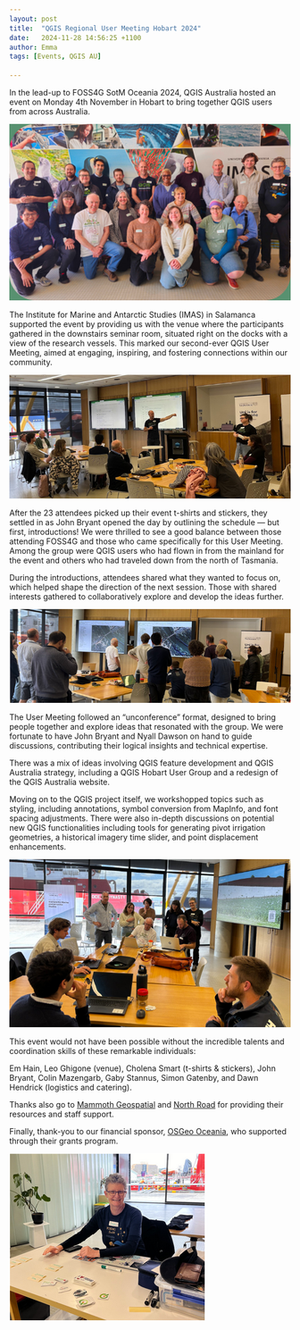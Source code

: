 ```yaml
---
layout: post
title:  "QGIS Regional User Meeting Hobart 2024"
date:   2024-11-28 14:56:25 +1100
author: Emma
tags: [Events, QGIS AU]

---
```



In the lead-up to FOSS4G SotM Oceania 2024, QGIS Australia hosted an event on Monday 4th November in Hobart to bring together QGIS users from across Australia.

<img class="centered-image" src="/assets/img/posts/QGIS_UM_rounded_small.jpg" alt="Group photo"/>

The Institute for Marine and Antarctic Studies (IMAS) in Salamanca supported the event by providing us with the venue where the participants gathered in the downstairs seminar room, situated right on the docks with a view of the research vessels. This marked our second-ever QGIS User Meeting, aimed at engaging, inspiring, and fostering connections within our community.

<img class="centered-image" src="/assets/img/posts/UM2024p1.png" alt="Intro photo"/>

After the 23 attendees picked up their event t-shirts and stickers, they settled in as John Bryant opened the day by outlining the schedule — but first, introductions! We were thrilled to see a good balance between those attending FOSS4G and those who came specifically for this User Meeting. Among the group were QGIS users who had flown in from the mainland for the event and others who had traveled down from the north of Tasmania.

During the introductions, attendees shared what they wanted to focus on, which helped shape the direction of the next session. Those with shared interests gathered to collaboratively explore and develop the ideas further.

<img class="centered-image" src="/assets/img/posts//UM2024p2.png" alt= "Study photo"/>

The User Meeting followed an “unconference” format, designed to bring people together and explore ideas that resonated with the group. We were fortunate to have John Bryant and Nyall Dawson on hand to guide discussions, contributing their logical insights and technical expertise.

There was a mix of ideas involving QGIS feature development and QGIS Australia strategy, including a QGIS Hobart User Group and a redesign of the QGIS Australia website. 

Moving on to the QGIS project itself, we workshopped topics such as styling, including annotations, symbol conversion from MapInfo, and font spacing adjustments. There were also in-depth discussions on potential new QGIS functionalities including tools for generating pivot irrigation geometries, a historical imagery time slider, and point displacement enhancements.

<img class="centered-image" src="/assets/img/posts/UM2024p3.png" alt= "People looking at computers"/>

This event would not have been possible without the incredible talents and coordination skills of these remarkable individuals:

Em Hain, Leo Ghigone (venue), Cholena Smart (t-shirts & stickers), John Bryant, Colin Mazengarb, Gaby Stannus, Simon Gatenby, and Dawn Hendrick (logistics and catering). 

Thanks also go to [Mammoth Geospatial](https://mammothgeospatial.com/) and [North Road](https://north-road.com/) for providing their resources and staff support.

Finally, thank-you to our financial sponsor, [OSGeo Oceania](https://osgeo-oceania.org/), who supported through their grants program.

<img class="centered-image" src="/assets/img/posts/UM2024dawn.png" alt= "Dawn"/>
